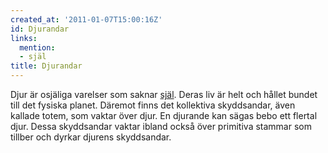 ```yaml
---
created_at: '2011-01-07T15:00:16Z'
id: Djurandar
links:
  mention:
  - själ
title: Djurandar
---
```


Djur är osjäliga varelser som saknar [själ]. Deras liv är helt och hållet bundet till det fysiska
planet. Däremot finns det kollektiva skyddsandar, även kallade totem, som vaktar över djur. En
djurande kan sägas bebo ett flertal djur. Dessa skyddsandar vaktar ibland också över primitiva
stammar som tillber och dyrkar djurens skyddsandar.

  [själ]: själ